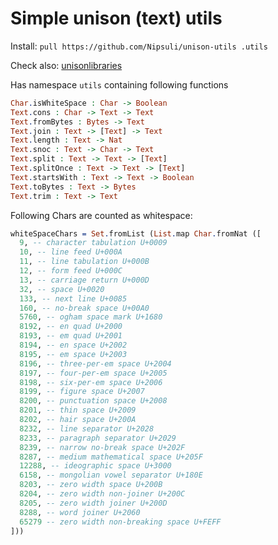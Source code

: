 # Simple unison (text) utils

Install: `pull https://github.com/Nipsuli/unison-utils .utils`

Check also: [unisonlibraries](https://github.com/runarorama/unisonlibraries)


Has namespace `utils` containing following functions
``` Idris
Char.isWhiteSpace : Char -> Boolean
Text.cons : Char -> Text -> Text
Text.fromBytes : Bytes -> Text
Text.join : Text -> [Text] -> Text
Text.length : Text -> Nat
Text.snoc : Text -> Char -> Text
Text.split : Text -> Text -> [Text]
Text.splitOnce : Text -> Text -> [Text]
Text.startsWith : Text -> Text -> Boolean
Text.toBytes : Text -> Bytes
Text.trim : Text -> Text
```


Following Chars are counted as whitespace:
``` Idris
whiteSpaceChars = Set.fromList (List.map Char.fromNat ([
  9, -- character tabulation U+0009
  10, -- line feed U+000A
  11, -- line tabulation U+000B
  12, -- form feed U+000C
  13, -- carriage return U+000D
  32, -- space U+0020
  133, -- next line U+0085
  160, -- no-break space U+00A0
  5760, -- ogham space mark U+1680
  8192, -- en quad U+2000
  8193, -- em quad U+2001
  8194, -- en space U+2002
  8195, -- em space U+2003
  8196, -- three-per-em space U+2004
  8197, -- four-per-em space U+2005
  8198, -- six-per-em space U+2006
  8199, -- figure space U+2007
  8200, -- punctuation space U+2008
  8201, -- thin space U+2009
  8202, -- hair space U+200A
  8232, -- line separator U+2028
  8233, -- paragraph separator U+2029
  8239, -- narrow no-break space U+202F
  8287, -- medium mathematical space U+205F
  12288, -- ideographic space U+3000
  6158, -- mongolian vowel separator U+180E
  8203, -- zero width space U+200B
  8204, -- zero width non-joiner U+200C
  8205, -- zero width joiner U+200D
  8288, -- word joiner U+2060
  65279 -- zero width non-breaking space U+FEFF
]))
```
